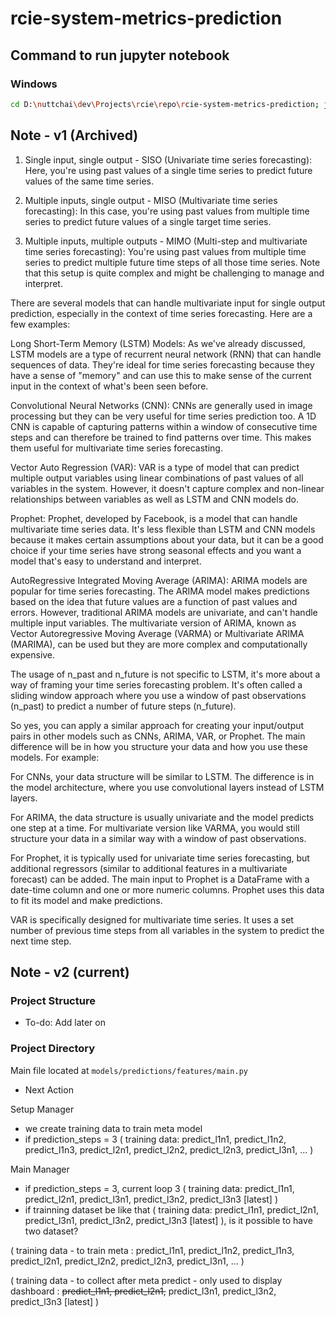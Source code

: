 # rcie-system-metrics-prediction

## Command to run jupyter notebook

### Windows

```bash
cd D:\nuttchai\dev\Projects\rcie\repo\rcie-system-metrics-prediction; jupyter notebook
```

## Note - v1 (Archived)

1. Single input, single output - SISO (Univariate time series forecasting): Here, you're using past values of a single time series to predict future values of the same time series.

2. Multiple inputs, single output - MISO (Multivariate time series forecasting): In this case, you're using past values from multiple time series to predict future values of a single target time series.

3. Multiple inputs, multiple outputs - MIMO (Multi-step and multivariate time series forecasting): You're using past values from multiple time series to predict multiple future time steps of all those time series. Note that this setup is quite complex and might be challenging to manage and interpret.

There are several models that can handle multivariate input for single output prediction, especially in the context of time series forecasting. Here are a few examples:

Long Short-Term Memory (LSTM) Models: As we've already discussed, LSTM models are a type of recurrent neural network (RNN) that can handle sequences of data. They're ideal for time series forecasting because they have a sense of "memory" and can use this to make sense of the current input in the context of what's been seen before.

Convolutional Neural Networks (CNN): CNNs are generally used in image processing but they can be very useful for time series prediction too. A 1D CNN is capable of capturing patterns within a window of consecutive time steps and can therefore be trained to find patterns over time. This makes them useful for multivariate time series forecasting.

Vector Auto Regression (VAR): VAR is a type of model that can predict multiple output variables using linear combinations of past values of all variables in the system. However, it doesn't capture complex and non-linear relationships between variables as well as LSTM and CNN models do.

Prophet: Prophet, developed by Facebook, is a model that can handle multivariate time series data. It's less flexible than LSTM and CNN models because it makes certain assumptions about your data, but it can be a good choice if your time series have strong seasonal effects and you want a model that's easy to understand and interpret.

AutoRegressive Integrated Moving Average (ARIMA): ARIMA models are popular for time series forecasting. The ARIMA model makes predictions based on the idea that future values are a function of past values and errors. However, traditional ARIMA models are univariate, and can't handle multiple input variables. The multivariate version of ARIMA, known as Vector Autoregressive Moving Average (VARMA) or Multivariate ARIMA (MARIMA), can be used but they are more complex and computationally expensive.

The usage of n_past and n_future is not specific to LSTM, it's more about a way of framing your time series forecasting problem. It's often called a sliding window approach where you use a window of past observations (n_past) to predict a number of future steps (n_future).

So yes, you can apply a similar approach for creating your input/output pairs in other models such as CNNs, ARIMA, VAR, or Prophet. The main difference will be in how you structure your data and how you use these models. For example:

For CNNs, your data structure will be similar to LSTM. The difference is in the model architecture, where you use convolutional layers instead of LSTM layers.

For ARIMA, the data structure is usually univariate and the model predicts one step at a time. For multivariate version like VARMA, you would still structure your data in a similar way with a window of past observations.

For Prophet, it is typically used for univariate time series forecasting, but additional regressors (similar to additional features in a multivariate forecast) can be added. The main input to Prophet is a DataFrame with a date-time column and one or more numeric columns. Prophet uses this data to fit its model and make predictions.

VAR is specifically designed for multivariate time series. It uses a set number of previous time steps from all variables in the system to predict the next time step.

## Note - v2 (current)

### Project Structure

- To-do: Add later on

### Project Directory

Main file located at `models/predictions/features/main.py`

- Next Action

Setup Manager 
- we create training data to train meta model 
- if prediction_steps = 3 ( training data: predict_l1n1, predict_l1n2, predict_l1n3, predict_l2n1, predict_l2n2, predict_l2n3, predict_l3n1, ... )

Main Manager 
- if prediction_steps = 3, current loop 3 ( training data: predict_l1n1, predict_l2n1, predict_l3n1, predict_l3n2, predict_l3n3 [latest] )
- if trainning dataset be like that ( training data: predict_l1n1, predict_l2n1, predict_l3n1, predict_l3n2, predict_l3n3 [latest] ), is it possible to have two dataset?
  
( training data - to train meta : predict_l1n1, predict_l1n2, predict_l1n3, predict_l2n1, predict_l2n2, predict_l2n3, predict_l3n1, ... )

( training data - to collect after meta predict - only used to display dashboard : ~~predict_l1n1, predict_l2n1,~~ predict_l3n1, predict_l3n2, predict_l3n3 [latest] )
